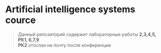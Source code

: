 Artificial intelligence systems cource
========================================

>Данный репозиторий содержит лабораторные работы **2,3,4,5, РК1, 6,7,9**       
>**РК2** отослан на почту после конференции
